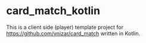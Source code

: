# card_match_kotlin

This is a client side (player) template project for https://github.com/vnizar/card_match written in Kotlin.

